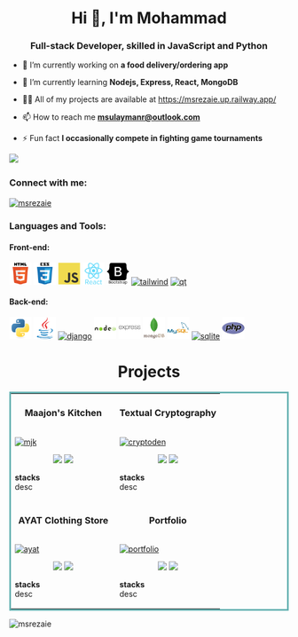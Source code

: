 <h1 align="center">Hi 👋, I'm Mohammad</h1>
<h3 align="center">Full-stack Developer, skilled in JavaScript and Python</h3>

- 🔭 I’m currently working on **a food delivery/ordering app**

- 🌱 I’m currently learning **Nodejs, Express, React, MongoDB**

- 👨‍💻 All of my projects are available at https://msrezaie.up.railway.app/

- 📫 How to reach me **msulaymanr@outlook.com**

- ⚡ Fun fact **I occasionally compete in fighting game tournaments**

<img src="https://www.codewars.com/users/msrezaie/badges/large">

<h3 align="left">Connect with me:</h3>
<p align="left">
<a href="https://linkedin.com/in/msrezaie" target="blank"><img align="center" src="https://raw.githubusercontent.com/rahuldkjain/github-profile-readme-generator/master/src/images/icons/Social/linked-in-alt.svg" alt="msrezaie" height="30" width="40" /></a>
</p>

<h3 align="left">Languages and Tools:</h3>
<h4 align="left">Front-end:</h3>
<p align="left">
<a href="https://www.w3.org/html/" target="_blank" rel="noreferrer"><img src="https://raw.githubusercontent.com/devicons/devicon/master/icons/html5/html5-original-wordmark.svg" alt="html5" width="40" height="40"/></a>
<a href="https://www.w3schools.com/css/" target="_blank" rel="noreferrer"><img src="https://raw.githubusercontent.com/devicons/devicon/master/icons/css3/css3-original-wordmark.svg" alt="css3" width="40" height="40"/></a>
<a href="https://developer.mozilla.org/en-US/docs/Web/JavaScript" target="_blank" rel="noreferrer"><img src="https://raw.githubusercontent.com/devicons/devicon/master/icons/javascript/javascript-original.svg" alt="javascript" width="40" height="40"/></a>
<a href="https://reactjs.org/" target="_blank" rel="noreferrer"> <img src="https://raw.githubusercontent.com/devicons/devicon/master/icons/react/react-original-wordmark.svg" alt="react" width="40" height="40"/></a>
<a href="https://getbootstrap.com" target="_blank" rel="noreferrer"><img src="https://raw.githubusercontent.com/devicons/devicon/master/icons/bootstrap/bootstrap-plain-wordmark.svg" alt="bootstrap" width="40" height="40"/></a>
<a href="https://tailwindcss.com/" target="_blank" rel="noreferrer"> <img src="https://www.vectorlogo.zone/logos/tailwindcss/tailwindcss-icon.svg" alt="tailwind" width="40" height="40"/></a>
<a href="https://www.qt.io/" target="_blank" rel="noreferrer"><img src="https://upload.wikimedia.org/wikipedia/commons/0/0b/Qt_logo_2016.svg" alt="qt" width="40" height="40"/></a>
</p>
<h4 align="left">Back-end:</h3>
<p align="left">
<a href="https://www.python.org" target="_blank" rel="noreferrer"><img src="https://raw.githubusercontent.com/devicons/devicon/master/icons/python/python-original.svg" alt="python" width="40" height="40"/></a>
<a href="https://www.java.com" target="_blank" rel="noreferrer"><img src="https://raw.githubusercontent.com/devicons/devicon/master/icons/java/java-original.svg" alt="java" width="40" height="40"/></a>
<a href="https://www.djangoproject.com/" target="_blank" rel="noreferrer"><img src="https://cdn.worldvectorlogo.com/logos/django.svg" alt="django" width="40" height="40"/></a>
<a href="https://nodejs.org" target="_blank" rel="noreferrer"><img src="https://raw.githubusercontent.com/devicons/devicon/master/icons/nodejs/nodejs-original-wordmark.svg" alt="nodejs" width="40" height="40"/></a>
<a href="https://expressjs.com" target="_blank" rel="noreferrer"><img src="https://raw.githubusercontent.com/devicons/devicon/master/icons/express/express-original-wordmark.svg" alt="express" width="40" height="40"/></a>
<a href="https://www.mongodb.com/" target="_blank" rel="noreferrer"><img src="https://raw.githubusercontent.com/devicons/devicon/master/icons/mongodb/mongodb-original-wordmark.svg" alt="mongodb" width="40" height="40"/></a>
<a href="https://www.mysql.com/" target="_blank" rel="noreferrer"><img src="https://raw.githubusercontent.com/devicons/devicon/master/icons/mysql/mysql-original-wordmark.svg" alt="mysql" width="40" height="40"/></a>
<a href="https://www.sqlite.org/" target="_blank" rel="noreferrer"><img src="https://www.vectorlogo.zone/logos/sqlite/sqlite-icon.svg" alt="sqlite" width="40" height="40"/></a>
<a href="https://www.php.net" target="_blank" rel="noreferrer"><img src="https://raw.githubusercontent.com/devicons/devicon/master/icons/php/php-original.svg" alt="php" width="40" height="40"/></a>
</p>

<h1 align="center">Projects</h1>
<table bordercolor="#66b2b2">
  <tr>
    <td width="50%" valign="top">
      <h3 align="center">Maajon's Kitchen</h3><br/>
      <a target="_blank" href="https://maajonskitchen.up.railway.app/"><img src="https://media.giphy.com/media/DjLp1gylSy78yv44DD/giphy.gif" width="100%" alt="mjk"></a><br/>
      <p align="center"><a href="https://github.com/msrezaie/Maajons-Kitchen" target="_blank"><img src="https://img.shields.io/static/v1?label=|&message=REPO&color=23555f&style=plastic&logo=github&logo-color=white"/></a>
      <a href="https://maajonskitchen.up.railway.app/" target="_blank"><img src="https://img.shields.io/static/v1?label=|&message=WEBSITE&color=cdf998&style=plastic&logo=wordpress&logo-color=white"/></a></p>
      <p><strong>stacks</strong><br>desc</p>
    </td>
    <td width="50%" valign="top">
      <h3 align="center">Textual Cryptography</h3><br/>
      <a target="_blank" href="https://cryptoden.pythonanywhere.com/"><img src="https://media.giphy.com/media/QNXXZnELg7i9dh5kb8/giphy.gif" width="100%" alt="cryptoden"></a><br/>
      <p align="center"><a href="https://github.com/msrezaie/textual_cryptography" target="_blank"><img src="https://img.shields.io/static/v1?label=|&message=REPO&color=23555f&style=plastic&logo=github&logo-color=white"/></a>
      <a href="https://cryptoden.pythonanywhere.com/" target="_blank">
      <img src="https://img.shields.io/static/v1?label=|&message=WEBSITE&color=cdf998&style=plastic&logo=wordpress&logo-color=white"/></a></p>
      <p><strong>stacks</strong><br>desc</p>
    </td>
  </tr>
  <tr>
    <td width="50%" valign="top">
      <h3 align="center">AYAT Clothing Store</h3><br/>
      <a target="_blank" href="https://ayatclothing.netlify.app/"><img src="https://media.giphy.com/media/QNXXZnELg7i9dh5kb8/giphy.gif" width="100%" alt="ayat"></a><br/>
      <p align="center"><a href="https://github.com/msrezaie/Maajons-Kitchen" target="_blank"><img src="https://img.shields.io/static/v1?label=|&message=REPO&color=23555f&style=plastic&logo=github&logo-color=white"/></a>
      <a href="https://ayatclothing.netlify.app/" target="_blank"><img src="https://img.shields.io/static/v1?label=|&message=WEBSITE&color=cdf998&style=plastic&logo=wordpress&logo-color=white"/></a></p>
      <p><strong>stacks</strong><br>desc</p>
    </td>
    <td width="50%" valign="top">
      <h3 align="center">Portfolio</h3><br/>
      <a target="_blank" href="https://msrezaie.up.railway.app/"><img src="https://media.giphy.com/media/DjLp1gylSy78yv44DD/giphy.gif" width="100%" alt="portfolio"></a><br/>
      <p align="center"><a href="https://github.com/msrezaie/Portfolio" target="_blank"><img src="https://img.shields.io/static/v1?label=|&message=REPO&color=23555f&style=plastic&logo=github&logo-color=white"/></a>
      <a href="https://msrezaie.up.railway.app/" target="_blank">
      <img src="https://img.shields.io/static/v1?label=|&message=WEBSITE&color=cdf998&style=plastic&logo=wordpress&logo-color=white"/></a></p>
      <p><strong>stacks</strong><br>desc</p>
    </td>
  </tr>
</table>

<p><img align="center" src="https://github-readme-streak-stats.herokuapp.com/?user=msrezaie&" alt="msrezaie" /></p>
